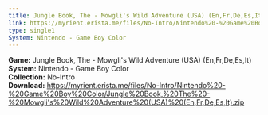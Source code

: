 ```yaml
---
title: Jungle Book, The - Mowgli's Wild Adventure (USA) (En,Fr,De,Es,It)
link: https://myrient.erista.me/files/No-Intro/Nintendo%20-%20Game%20Boy%20Color/Jungle%20Book,%20The%20-%20Mowgli's%20Wild%20Adventure%20(USA)%20(En,Fr,De,Es,It).zip
type: single1
System: Nintendo - Game Boy Color
---
```

<b>Game:</b> Jungle Book, The - Mowgli's Wild Adventure (USA) (En,Fr,De,Es,It)<br>
<b>System:</b> Nintendo - Game Boy Color<br>
<b>Collection:</b> No-Intro<br>
<b>Download:</b> https://myrient.erista.me/files/No-Intro/Nintendo%20-%20Game%20Boy%20Color/Jungle%20Book,%20The%20-%20Mowgli's%20Wild%20Adventure%20(USA)%20(En,Fr,De,Es,It).zip